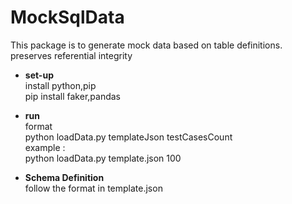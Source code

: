 # MockSqlData </br>
This package is to generate mock data based on table definitions.</br>
preserves referential integrity </br>

- **set-up** </br>
install python,pip </br>
pip install faker,pandas </br>

- **run** </br>
format </br>
python loadData.py templateJson testCasesCount </br>
example : </br>
python loadData.py template.json 100 </br>

- **Schema Definition** </br>
follow the format in template.json </br>


